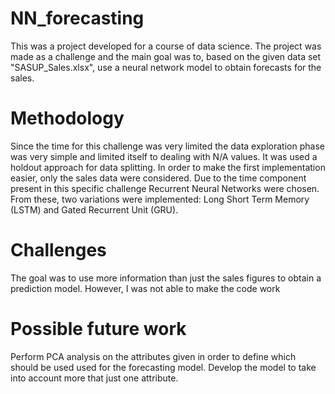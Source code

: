# NN_forecasting
This was a project developed for a course of data science. 
The project was made as a challenge and the main goal was to, based on the given data set "SASUP_Sales.xlsx", use a neural network model to obtain forecasts for the sales.

# Methodology
Since the time for this challenge was very limited the data exploration phase was very simple and limited itself to dealing with N/A values.
It was used a holdout approach for data splitting.
In order to make the first implementation easier, only the sales data were considered.
Due to the time component present in this specific challenge Recurrent Neural Networks were chosen. From these, two variations were implemented: Long Short Term Memory (LSTM) and Gated Recurrent Unit (GRU).

# Challenges
The goal was to use more information than just the sales figures to obtain a prediction model. However, I was not able to make the code work

# Possible future work
Perform PCA analysis on the attributes given in order to define which should be used used for the forecasting model.
Develop the model to take into account more that just one attribute.
